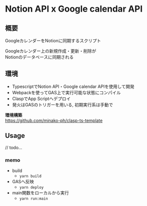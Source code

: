 # Notion API x Google calendar API

## 概要
GoogleカレンダーをNotionに同期するスクリプト

Googleカレンダー上の新規作成・更新・削除が  
Notionのデータベースに同期される

## 環境
- TypescriptでNotion API・Google calendar APIを使用して開発
- Webpackを使ってGAS上で実行可能な状態にコンパイル
- ClaspでApp Scriptへデプロイ
- 発火はGASのトリガーを用いる, 初期実行系は手動で

**環境構築**  
https://github.com/minako-ph/clasp-ts-template

## Usage

// todo...

### memo
- build
    - `yarn build`
- GASへ反映
    - `yarn deploy`
- main関数をローカルから実行
    - `yarn run:main`